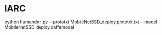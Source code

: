 # IARC

python humandnn.py --prototxt MobileNetSSD_deploy.prototxt.txt --model MobileNetSSD_deploy.caffemodel
